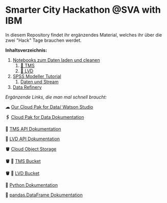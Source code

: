 # Smarter City Hackathon @SVA with IBM

In diesem Repository findet ihr ergänzendes Material, welches ihr über die zwei "Hack" Tage brauchen werdet. 


__Inhaltsverzeichnis:__
1. [Notebooks zum Daten laden und cleanen](https://github.com/teonlacke/smarter-city-hackathon/tree/main/Notebooks)
   1. [🚙 TMS](https://github.com/teonlacke/smarter-city-hackathon/tree/main/Notebooks/TMS)
   2. [🚌 LVD](https://github.com/teonlacke/smarter-city-hackathon/tree/main/Notebooks/LVD)
2. [SPSS Modeller Tutorial](https://github.com/teonlacke/smarter-city-hackathon/blob/main/Modeler-Hands-On.md)
   1. [Daten und Stream](https://github.com/teonlacke/smarter-city-hackathon/tree/main/Datensatz%20%26%20Stream%20f%C3%BCr%20Modeler-Hands-On)
3. [Data Refinery](https://github.com/teonlacke/smarter-city-hackathon/blob/main/Refinery-Hands-On.md)



*Ergänzende Links, die man mal schnell braucht:* 

__☁__ [Our Cloud Pak for Data/ Watson Studio](https://dataplatform.cloud.ibm.com/home2?context=cpdaas)

__🖇__ [Cloud Pak for Data Dokumentation](https://dataplatform.cloud.ibm.com/docs/content/wsj/getting-started/welcome-main.html)

__🚙__ [TMS API Dokumentation](https://www.digitraffic.fi/en/road-traffic/lam/)

__🚌__ [LVD API Dokumentation](https://digitransit.fi/en/developers/apis/4-realtime-api/vehicle-positions/)

__🪣__ [Cloud Object Storage](https://cloud.ibm.com/objectstorage/crn%3Av1%3Abluemix%3Apublic%3Acloud-object-storage%3Aglobal%3Aa%2F7e7b7ae0d80b4f33b4e078bb2650033c%3A8a835f62-b295-423a-8d61-9b0d9819f636%3A%3A?paneId=manage)

__🪣 🚙__ [TMS Bucket]()

__🪣 🚌__ [LVD Bucket]()


__🐍__ [Python Dokumentation](https://devdocs.io/python~3.9/)

__📑__ [pandas.DataFrame Dokumentation](https://pandas.pydata.org/docs/reference/api/pandas.DataFrame.html)



